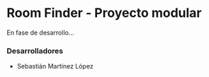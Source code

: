 <h1>Room Finder - Proyecto modular</h1>

<p>En fase de desarrollo...</p>
<h3>Desarrolladores</h3>
<ul>
  <li>
    Sebastián Martínez López
  </li>
</ul>
